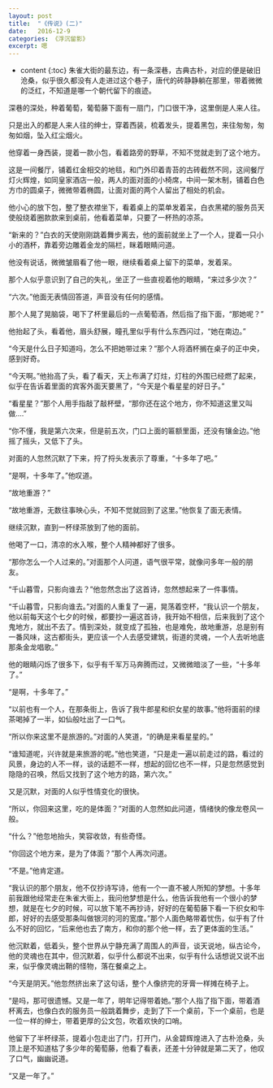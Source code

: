 ```yaml
---
layout: post
title:  "《传说》(二)"
date:   2016-12-9
categories: 《浮沉留影》
excerpt: 嗯
---
```


* content
{:toc}
朱雀大街的最东边，有一条深巷，古典古朴，对应的便是破旧沧桑，似乎很久都没有人走进过这个巷子，唐代的砖静静躺在那里，带着微微的泛红，不知道是哪一个朝代留下的痕迹。

深巷的深处，种着葡萄，葡萄藤下面有一扇门，门口很干净，这里倒是人来人往。

只是出入的都是人来人往的绅士，穿着西装，梳着发头，提着黑包，来往匆匆，匆匆如烟，坠入红尘烟火。

他穿着一身西装，提着一款小包，看着路旁的野草，不知不觉就走到了这个地方。

这是一间餐厅，铺着红金相交的地毯，和门外印着青苔的古砖截然不同，这间餐厅灯火辉煌，如同皇家酒店一般，两人的面对面的小椅席，中间一架木制，铺着白色方巾的圆桌子，微微带着椭圆，让面对面的两个人留出了相处的机会。

他小心的放下包，整了整衣襟坐下，看着桌上的菜单发着呆，白衣黑裙的服务员天使般绕着圈款款来到桌前，他看着菜单，只要了一杯热的凉茶。

“新来的？”白衣的天使刚刚跳着舞步离去，他的面前就坐上了一个人，提着一只小小的酒杯，靠着旁边雕着金龙的隔栏，眯着眼睛问道。

他没有说话，微微皱眉看了他一眼，继续看着桌上留下的菜单，发着呆。

那个人似乎意识到了自己的失礼，坐正了一些直视着他的眼睛，“来过多少次？”

“六次。”他面无表情回答道，声音没有任何的感情。

那个人晃了晃脑袋，喝下了杯里最后的一点葡萄酒，然后指了指下面，“那她呢？”

他抬起了头，看着他，眉头舒展，瞳孔里似乎有什么东西闪过，“她在南边。”

“今天是什么日子知道吗，怎么不把她带过来？”那个人将酒杯搁在桌子的正中央，感到好奇。

“今天啊。”他抬高了头，看了看天，天上布满了灯炷，灯柱的外围已经燃了起来，似乎在告诉着里面的宾客外面天要黑了，“今天是个看星星的好日子。”

“看星星？”那个人用手指敲了敲杯壁，“那你还在这个地方，你不知道这里又叫做....”

“你不懂，我是第六次来，但是前五次，门口上面的匾额里面，还没有镶金边。”他摇了摇头，又低下了头。

对面的人忽然沉默了下来，捋了捋头发表示了尊重，“十多年了吧。”

“是啊，十多年了。”他叹道。

“故地重游？”

“故地重游，无数往事映心头，不知不觉就回到了这里。”他恢复了面无表情。

继续沉默，直到一杯绿茶放到了他的面前。

他喝了一口，清凉的水入喉，整个人精神都好了很多。

“那你怎么一个人过来的。”对面那个人问道，语气很平常，就像问多年一般的朋友。

“千山暮雪，只影向谁去？”他忽然念出了这首诗，忽然想起来了一件事情。

“千山暮雪，只影向谁去。”对面的人重复了一遍，晃荡着空杯，“我认识一个朋友，他以前每天这个七夕的时候，都要抄一遍这首诗，我开始不相信，后来我到了这个鬼地方，就出不去了。情到深处，就变成了孤独，也是难免，故地重游，总是别有一番风味，这古都街头，更应该一个人去感受建筑，街道的灵魂，一个人去听地底那条金龙唱歌。”

他的眼睛闪烁了很多下，似乎有千军万马奔腾而过，又微微暗淡了一些，“十多年了。”

“是啊，十多年了。”

“以前也有一个人，在那条街上，告诉了我牛郎星和织女星的故事。”他将面前的绿茶喝掉了一半，如仙般吐出了一口气。

“所以你来这里不是旅游的。”对面的人笑道，“的确是来看星星的。”

“谁知道呢，兴许就是来旅游的呢。”他也笑道，“只是走一遍以前走过的路，看过的风景，身边的人不一样，谈的话题不一样，想起的回忆也不一样，只是忽然感觉到隐隐的召唤，然后又找到了这个地方的路，第六次。”

又是沉默，对面的人似乎性情变化的很快。

“所以，你回来这里，吃的是体面？”对面的人忽然如此问道，情绪快的像龙卷风一般。

“什么？”他忽地抬头，笑容收敛，有些奇怪。

“你回这个地方来，是为了体面？”那个人再次问道。

“不是。”他肯定道。

“我认识的那个朋友，他不仅抄诗写诗，他有一个一直不被人所知的梦想。十多年前我跟他经常走在朱雀大街上，我问他梦想是什么，他告诉我他有一个很小的梦想，就是在七夕的时候，可以放下笔不再抄诗，好好的在葡萄藤下看一下织女和牛郎，好好的去感受那条叫做银河的河的宽度。”那个人面色略带着忧伤，似乎有了什么不好的回忆，“后来他也去了南方，和你的那个他一样，去了更体面的生活。”

他沉默着，低着头，整个世界从宁静充满了周围人的声音，谈天说地，纵古论今，他的灵魂也在其中，但沉默着，似乎什么都说不出来，似乎有什么话想说又说不出来，似乎像灵魂出鞘的怪物，落在餐桌之上。

“今天是阴天。”他忽然挤出来了这句话，整个人像挤完的牙膏一样摊在椅子上。

“是吗，那可很遗憾。又是一年了，明年记得带着她。”那个人指了指下面，带着酒杯离去，也像白衣的服务员一般跳着舞步，走到了下一个桌前，下一个桌前，也是一位一样的绅士，带着更厚的公文包，吹着欢快的口哨。

他留下了半杯绿茶，提着小包走出了门，打开门，从金碧辉煌进入了古朴沧桑，头顶上是不知道枯了多少年的葡萄藤，他看了看表，还差十分钟就是第二天了，他叹了口气，幽幽说道。

“又是一年了。”